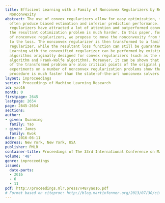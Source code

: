 ```yaml
---
title: Efficient Learning with a Family of Nonconvex Regularizers by Redistributing
  Nonconvexity
abstract: The use of convex regularizers allow for easy optimization, though they
  often produce biased estimation and inferior prediction performance. Recently, nonconvex
  regularizers have attracted a lot of attention and outperformed convex ones. However,
  the resultant optimization problem is much harder. In this paper, for a large class
  of nonconvex regularizers, we propose to move the nonconvexity from the regularizer
  to the loss. The nonconvex regularizer is then transformed to a familiar convex
  regularizer, while the resultant loss function can still be guaranteed to be smooth.
  Learning with the convexified regularizer can be performed by existing efficient
  algorithms originally designed for convex regularizers (such as the standard proximal
  algorithm and Frank-Wolfe algorithm). Moreover, it can be shown that critical points
  of the transformed problem are also critical points of the original problem. Extensive
  experiments on a number of nonconvex regularization problems show that the proposed
  procedure is much faster than the state-of-the-art nonconvex solvers.
layout: inproceedings
series: Proceedings of Machine Learning Research
id: yao16
month: 0
firstpage: 2645
lastpage: 2654
page: 2645-2654
sections: 
author:
- given: Quanming
  family: Yao
- given: James
  family: Kwok
date: 2016-06-11
address: New York, New York, USA
publisher: PMLR
container-title: Proceedings of The 33rd International Conference on Machine Learning
volume: '48'
genre: inproceedings
issued:
  date-parts:
  - 2016
  - 6
  - 11
pdf: http://proceedings.mlr.press/v48/yao16.pdf
# Format based on citeproc: http://blog.martinfenner.org/2013/07/30/citeproc-yaml-for-bibliographies/
---
```

